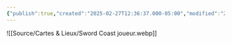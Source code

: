 ```yaml
---
{"publish":true,"created":"2025-02-27T12:36:37.000-05:00","modified":"2025-02-27T12:36:37.862-05:00","cssclasses":""}
---
```





![[Source/Cartes & Lieux/Sword Coast joueur.webp]]